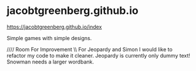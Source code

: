 # jacobtgreenberg.github.io
https://jacobtgreenberg.github.io/index

Simple games with simple designs.


//// Room For Improvement \\\\
For Jeopardy and Simon I would like to refactor my code to make it cleaner.
Jeopardy is currently only dummy text!
Snowman needs a larger wordbank.
